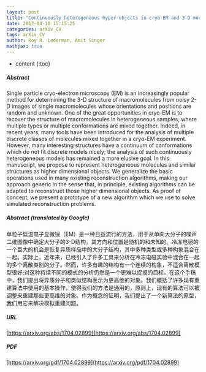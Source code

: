 ```yaml
---
layout: post
title: "Continuously heterogeneous hyper-objects in cryo-EM and 3-D movies of many temporal dimensions"
date: 2017-04-10 15:15:25
categories: arXiv_CV
tags: arXiv_CV
author: Roy R. Lederman, Amit Singer
mathjax: true
---
```


* content
{:toc}

##### Abstract
Single particle cryo-electron microscopy (EM) is an increasingly popular method for determining the 3-D structure of macromolecules from noisy 2-D images of single macromolecules whose orientations and positions are random and unknown. One of the great opportunities in cryo-EM is to recover the structure of macromolecules in heterogeneous samples, where multiple types or multiple conformations are mixed together. Indeed, in recent years, many tools have been introduced for the analysis of multiple discrete classes of molecules mixed together in a cryo-EM experiment. However, many interesting structures have a continuum of conformations which do not fit discrete models nicely; the analysis of such continuously heterogeneous models has remained a more elusive goal. In this manuscript, we propose to represent heterogeneous molecules and similar structures as higher dimensional objects. We generalize the basic operations used in many existing reconstruction algorithms, making our approach generic in the sense that, in principle, existing algorithms can be adapted to reconstruct those higher dimensional objects. As proof of concept, we present a prototype of a new algorithm which we use to solve simulated reconstruction problems.

##### Abstract (translated by Google)
单粒子低温电子显微镜（EM）是一种日益流行的方法，用于从单向大分子的噪声二维图像中确定大分子的3-D结构，其方向和位置是随机的和未知的。冷冻电镜的一个巨大的机会是恢复异质样品中的大分子结构，其中多种类型或多种构象混合在一起。实际上，近年来，已经引入了许多工具来分析在冷冻电磁实验中混合在一起的多个离散类别的分子。然而，许多有趣的结构有一个连续的构象，不适合离散模型很好;对这种持续不同的模式的分析仍然是一个更难以捉摸的目标。在这个手稿中，我们提出将异质分子和类似结构表示为更高维的对象。我们概括了许多现有重建算法中使用的基本操作，使得我们的方法是通用的，原则上，现有的算法可以被调整来重建那些更高维的对象。作为概念的证明，我们提出了一个新算法的原型，我们用它来解决模拟重建问题。

##### URL
[https://arxiv.org/abs/1704.02899](https://arxiv.org/abs/1704.02899)

##### PDF
[https://arxiv.org/pdf/1704.02899](https://arxiv.org/pdf/1704.02899)

